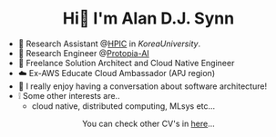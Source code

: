 <!-- ![](https://github.com/alansynn/alansynn/blob/main/banner.jpeg) -->

<h1 align="center">Hi👋 I'm Alan D.J. Synn</h1>

- :lab_coat: Research Assistant @[HPIC](https://hpic.korea.ac.kr) in *KoreaUniversity*.
- 🚀 Research Engineer @[Protopia-AI](https://github.com/protopia-ai)
- 📖 Freelance Solution Architect and Cloud Native Engineer
- :cloud: Ex-AWS Educate Cloud Ambassador (APJ region)
- :speech_balloon: I really enjoy having a conversation about software architecture!
- :grey_exclamation: Some other interests are..
  - cloud native, distributed computing, MLsys etc...

<p align="center">You can check other CV's in <a href="https://alansynn.com" target="blank">here</a>...</p>

<!-- <img align="center" src="https://github-readme-stats.vercel.app/api?username=alansynn&show_icons=true&count_private=true" alt="alansynn" width="50%"/></p> -->

<!-- ### Blogs posts -->
<!-- BLOG-POST-LIST:START -->
<!-- BLOG-POST-LIST:END -->
